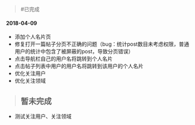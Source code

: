 > #已完成
#### 2018-04-09
* 添加个人名片页
* 修复打开一篇帖子分页不正确的问题（bug：统计post数目未考虑权限，普通用户的统计中包含了被屏蔽的post，导致分页错误）
* 点击导航栏自己的用户名将跳转到个人名片
* 点击帖子列表中用户的用户名将跳转到该用户的个人名片
* 优化关注用户
* 优化关注领域





> ## 暂未完成

* 测试关注用户、关注领域
